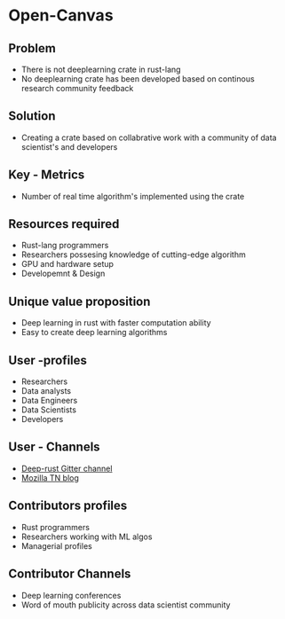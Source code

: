 # Open-Canvas

## Problem 

* There is not deeplearning crate in rust-lang
* No deeplearning crate has been developed based on continous research community feedback

## Solution

* Creating a crate based on collabrative work with a community of data scientist's and developers

## Key - Metrics

* Number of real time algorithm's implemented using the crate

## Resources required

* Rust-lang programmers
* Researchers possesing knowledge of cutting-edge algorithm
* GPU and hardware setup
* Developemnt & Design 

## Unique value proposition

* Deep learning in rust with faster computation ability
* Easy to create deep learning algorithms

## User -profiles 

* Researchers
* Data analysts
* Data Engineers
* Data Scientists
* Developers

## User - Channels 

* [Deep-rust Gitter channel]()
* [Mozilla TN blog](https://mozillatn.github.io/)

## Contributors profiles 

* Rust programmers
* Researchers working with ML algos
* Managerial profiles 

## Contributor Channels 

* Deep learning conferences
* Word of mouth publicity across data scientist community
